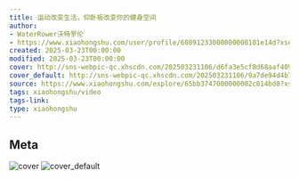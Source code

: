 ```yaml
---
title: 运动改变生活，仰卧板改变你的健身空间
author:
- WaterRower沃特罗伦
- https://www.xiaohongshu.com/user/profile/60891233000000000101e14d?xsec_token=undefined
created: 2025-03-23T00:00:00
modified: 2025-03-23T00:00:00
cover: http://sns-webpic-qc.xhscdn.com/202503231106/d6fa3e5cf8d68aaf40925364994af5bb/110/0/01e5bb361a06840b0010000000018d634b6052_0.jpg!nc_n_webp_prv_1
cover_default: http://sns-webpic-qc.xhscdn.com/202503231106/9a7de94d4b7af8fa47f2c5f1e86a329d/110/0/01e5bb361a06840b0010000000018d634b6052_0.jpg!nc_n_webp_mw_1
source: https://www.xiaohongshu.com/explore/65bb3747000000002c014bd8?xsec_token=AB55OND02a7gmNZn8aK_AQORH3oKm3_YftjeUq5II94ZQ=
tags: xiaohongshu/video
tags-link:
type: xiaohongshu
---
```


## Meta

![cover](http://sns-webpic-qc.xhscdn.com/202503231106/d6fa3e5cf8d68aaf40925364994af5bb/110/0/01e5bb361a06840b0010000000018d634b6052_0.jpg!nc_n_webp_prv_1)
![cover_default](http://sns-webpic-qc.xhscdn.com/202503231106/9a7de94d4b7af8fa47f2c5f1e86a329d/110/0/01e5bb361a06840b0010000000018d634b6052_0.jpg!nc_n_webp_mw_1)
